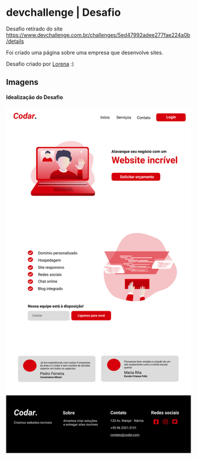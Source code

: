 # devchallenge | Desafio
Desafio retirado do site https://www.devchallenge.com.br/challenges/5ed47992adee277fae224a0b/details
<p>Foi criado uma página sobre uma empresa que desenvolve sites.</p>

Desafio criado por  <a href="https://github.com/Lorenalgm">Lorena</a> :)

## Imagens

#### Idealização do Desafio
![Desafio](imagens/desktop.png "Foto representando o desafio realizado.")

